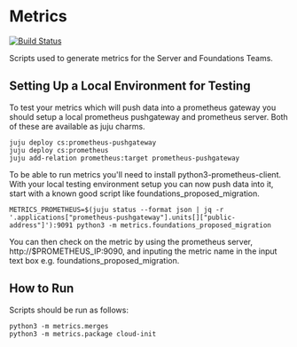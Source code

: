 # Metrics

[![Build Status](https://travis-ci.org/canonical-server/metrics.svg?branch=master)](https://travis-ci.org/canonical-server/metrics)


Scripts used to generate metrics for the Server and Foundations Teams.

## Setting Up a Local Environment for Testing

To test your metrics which will push data into a prometheus gateway you should setup a local prometheus pushgateway and prometheus server. Both of these are available as juju charms.

```
juju deploy cs:prometheus-pushgateway
juju deploy cs:prometheus
juju add-relation prometheus:target prometheus-pushgateway
```

To be able to run metrics you'll need to install python3-prometheus-client. With your local testing environment setup you can now push data into it, start with a known good script like foundations_proposed_migration.

```
METRICS_PROMETHEUS=$(juju status --format json | jq -r '.applications["prometheus-pushgateway"].units[]["public-address"]'):9091 python3 -m metrics.foundations_proposed_migration
```

You can then check on the metric by using the prometheus server, http://$PROMETHEUS_IP:9090, and inputing the metric name in the input text box e.g. foundations_proposed_migration.

## How to Run

Scripts should be run as follows:

```
python3 -m metrics.merges
python3 -m metrics.package cloud-init
```
